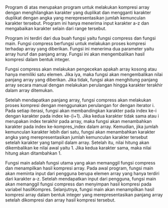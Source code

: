 Program di atas merupakan program untuk melakukan kompresi array dengan menghilangkan karakter yang duplikat dan mengganti karakter duplikat dengan angka yang merepresentasikan jumlah kemunculan karakter tersebut. Program ini hanya menerima input karakter a-z dan mengabaikan karakter selain dari range tersebut.

Program ini terdiri dari dua buah fungsi yaitu fungsi compress dan fungsi main. Fungsi compress berfungsi untuk melakukan proses kompresi terhadap array yang diberikan. Fungsi ini menerima dua parameter yaitu array huruf dan panjang array. Fungsi ini akan mengembalikan hasil kompresi dalam bentuk integer.

Fungsi compress akan melakukan pengecekan apakah array kosong atau hanya memiliki satu elemen. Jika iya, maka fungsi akan mengembalikan nilai panjang array yang diberikan. Jika tidak, fungsi akan menghitung panjang array secara manual dengan melakukan perulangan hingga karakter terakhir dalam array ditemukan.

Setelah mendapatkan panjang array, fungsi compress akan melakukan proses kompresi dengan menggunakan perulangan for dengan iterator i. Pada setiap iterasi, fungsi akan membandingkan karakter pada index ke-i dengan karakter pada index ke-(i+1). Jika kedua karakter tidak sama atau i merupakan index terakhir pada array, maka fungsi akan menambahkan karakter pada index ke-kompres_index dalam array. Kemudian, jika jumlah kemunculan karakter lebih dari satu, fungsi akan menambahkan karakter angka yang merepresentasikan jumlah kemunculan karakter tersebut setelah karakter yang tampil dalam array. Setelah itu, nilai hitung akan dikembalikan ke nilai awal yaitu 1. Jika kedua karakter sama, maka nilai hitung akan ditambahkan 1.

Fungsi main adalah fungsi utama yang akan memanggil fungsi compress dan menampilkan hasil kompresi array. Pada awal program, fungsi main akan meminta input dari pengguna berupa elemen array yang hanya terdiri dari karakter a-z. Setelah mendapatkan input dari pengguna, fungsi main akan memanggil fungsi compress dan menyimpan hasil kompresi pada variabel hasilKompres. Selanjutnya, fungsi main akan menampilkan hasil kompresi array dalam bentuk integer yang merepresentasikan panjang array setelah dikompresi dan array hasil kompresi tersebut.